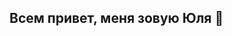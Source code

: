 ## Всем привет, меня зовую Юля 👋

<!--
**Julia24022002/julia24022002** is a ✨ _special_ ✨ repository because its `README.md` (this file) appears on your GitHub profile.
Я - фронтенд разработчица из России
Here are some ideas to get you started:

- 🔭 I’m currently working on ...
- 🌱 I’m currently learning ...
- 👯 I’m looking to collaborate on ...
- 🤔 I’m looking for help with ...
- 💬 Ask me about ...
- 📫 How to reach me: ...
- 😄 Pronouns: ...
- ⚡ Fun fact: ...
-->

